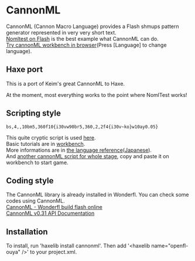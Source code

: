 CannonML
====
CannonML (Cannon Macro Language) provides a Flash shmups pattern generator represented in very very short text.  
[Nomltest on Flash](http://wonderfl.net/c/alru) is the best example what CannonML can do.  
[Try cannonML workbench in browser](http://soundimpulse.sakura.ne.jp/SolidImage/cml/workingbench.html)(Press [Language] to change language).  

Haxe port
----
This is a port of Keim's great CannonML to Haxe.

At the moment, most everything works to the point where NomlTest works!

Scripting style
----

    bs,4,,10bm5,360f10{i30vw90br5,360,2,2f4{i30v~ko}w10ay0.05}

This quite cryptic script is used [here](http://wonderfl.net/c/22vi).  
Basic tutorials are in [workbench](http://soundimpulse.sakura.ne.jp/SolidImage/cml/workingbench.html).  
More informations are in [the language reference](http://soundimpulse.sakura.ne.jp/SolidImage/cml/cannonML_e.html)([Japanese](http://soundimpulse.sakura.ne.jp/SolidImage/cml/cannonML.html)).  
And [another cannonML script for whole stage](http://keim-at-si.blogspot.jp/2008/04/lr0.html), copy and paste it on workbench to start game.

Coding style
----
The CannonML library is already installed in Wonderfl. You can check some codes using CannonML.  
[CannonML - Wonderfl build flash online](http://wonderfl.net/tag/cannonml)  
[CannonML v0.31 API Documentation](http://www.libspark.org/htdocs/as3/cml/)

Installation
----
To install, run 'haxelib install cannonml'.
Then add '&lt;haxelib name="openfl-ouya" /&gt;' to your project.xml.




